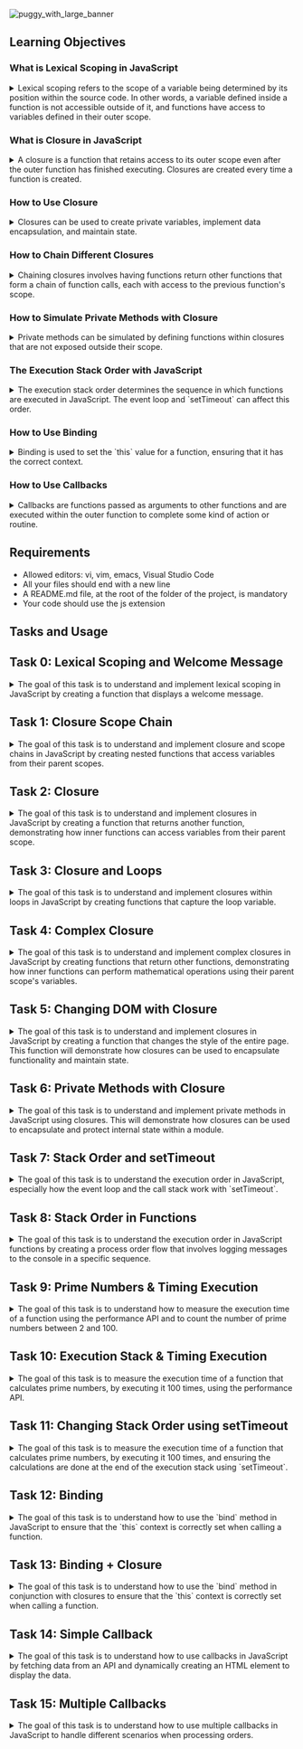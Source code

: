 ![puggy_with_large_banner](https://github.com/ThatsVie/atlas-web_front_end/assets/143755961/318fe145-6a89-4fa8-bc12-89f714b770c6)


## Learning Objectives

### What is Lexical Scoping in JavaScript
<details>
<summary>
Lexical scoping refers to the scope of a variable being determined by its position within the source code. In other words, a variable defined inside a function is not accessible outside of it, and functions have access to variables defined in their outer scope.</summary>

**Example:**
In Task 0:
```javascript
function welcome(firstName, lastName) {
    const fullName = `${firstName} ${lastName}`;
    function displayFullName() {
        alert(`Welcome ${fullName}!`);
    }
    displayFullName();
}
```
Here, `fullName` is lexically scoped to the `welcome` function and accessible by the `displayFullName` function.</details>

### What is Closure in JavaScript
<details>
<summary>
A closure is a function that retains access to its outer scope even after the outer function has finished executing. Closures are created every time a function is created.</summary>

**Example:**
In Task 2:
```javascript
function welcomeMessage(fullName) {
    return function() {
        alert(`Welcome ${fullName}`);
    };
}

const guillaume = welcomeMessage('Guillaume');
guillaume(); // Alerts "Welcome Guillaume"
```
Here, the inner function retains access to `fullName` even after `welcomeMessage` has executed.
</details>

### How to Use Closure
<details>
<summary>
Closures can be used to create private variables, implement data encapsulation, and maintain state.
</summary>

**Example:**
In Task 6:
```javascript
const studentHogwarts = (() => {
    let privateScore = 0;
    let name = null;

    function changeScoreBy(points) {
        privateScore += points;
    }

    return {
        setName(newName) {
            name = newName;
        },
        rewardStudent() {
            changeScoreBy(1);
        },
        penalizeStudent() {
            changeScoreBy(-1);
        },
        getScore() {
            return `${name}: ${privateScore}`;
        }
    };
})();
```
Here, `privateScore` and `name` are private variables, and their state is maintained through closures.
</details>

### How to Chain Different Closures
<details>
<summary>
Chaining closures involves having functions return other functions that form a chain of function calls, each with access to the previous function's scope.</summary>

**Example:**
In Task 4:
```javascript
function addBy(firstNumber) {
    return function(secondNumber) {
        return firstNumber + secondNumber;
    };
}

const addBy100 = addBy(100);
console.log(addBy100(20)); // Outputs 120
```
Here, `addBy` returns a function that uses the scope of its parent function.
</details>

### How to Simulate Private Methods with Closure
<details>
<summary>
Private methods can be simulated by defining functions within closures that are not exposed outside their scope.</summary>

**Example:**
In Task 6:
```javascript
const studentHogwarts = (() => {
    let privateScore = 0;

    function changeScoreBy(points) {
        privateScore += points;
    }

    return {
        rewardStudent() {
            changeScoreBy(1);
        },
        penalizeStudent() {
            changeScoreBy(-1);
        }
    };
})();
```
Here, `changeScoreBy` is a private method that is not accessible outside the closure.
</details>

### The Execution Stack Order with JavaScript
<details>
<summary>
The execution stack order determines the sequence in which functions are executed in JavaScript. The event loop and `setTimeout` can affect this order.</summary>

**Example:**
In Task 7:
```javascript
console.log('Start of the execution queue');

setTimeout(() => {
    console.log('Final code block to be executed');
}, 0);

for (let i = 1; i <= 100; i++) {
    console.log(i);
}

console.log('End of the loop printing');
```
The `setTimeout` function defers the callback execution, demonstrating the execution stack order.
</details>

### How to Use Binding
<details>
<summary>
Binding is used to set the `this` value for a function, ensuring that it has the correct context.
</summary>

**Example:**
In Task 12:
```javascript
const roomDimensions = {
    width: 50,
    length: 100,
    getArea: function() {
        return this.width * this.length;
    }
};

const boundGetArea = roomDimensions.getArea.bind(roomDimensions);
console.log(boundGetArea()); // Outputs 5000
```
Here, `bind` ensures that `this` refers to `roomDimensions` when `getArea` is called.
</details>

### How to Use Callbacks
<details>
<summary>
Callbacks are functions passed as arguments to other functions and are executed within the outer function to complete some kind of action or routine.</summary>

**Example:**
In Task 14:
```javascript
function createElement(data) {
    const paragraph = document.createElement('p');
    paragraph.textContent = data;
    document.body.appendChild(paragraph);
}

function queryWikipedia(callback) {
    const xhr = new XMLHttpRequest();
    const url = 'https://en.wikipedia.org/w/api.php?...';

    xhr.open('GET', url, true);
    xhr.onreadystatechange = function() {
        if (xhr.readyState === 4 && xhr.status === 200) {
            const response = JSON.parse(xhr.responseText);
            const extract = response.query.pages[Object.keys(response.query.pages)[0]].extract;
            callback(extract);
        }
    };
    xhr.send();
}

queryWikipedia(createElement);
```
Here, `queryWikipedia` uses `createElement` as a callback to process the data after fetching it from Wikipedia.
</details>

## Requirements
- Allowed editors: vi, vim, emacs, Visual Studio Code
- All your files should end with a new line
- A README.md file, at the root of the folder of the project, is mandatory
- Your code should use the js extension

## Tasks and Usage

 ## Task 0: Lexical Scoping and Welcome Message

<details>
<summary>
The goal of this task is to understand and implement lexical scoping in JavaScript by creating a function that displays a welcome message. </summary>

### Task Description
Create a function named `welcome` that takes two arguments: `firstName` (string) and `lastName` (string). Within this function:
- Define a variable named `fullName` that combines the `firstName` and `lastName` with a space in between.
- Write a nested function named `displayFullName` that displays an alert with the message `Welcome <fullName>!`.
- Call the `displayFullName` function at the end of the `welcome` function.

### Implementation
The implementation of the `welcome` function is as follows:

```javascript
function welcome(firstName, lastName) {
    const fullName = `${firstName} ${lastName}`;
    function displayFullName() {
        alert(`Welcome ${fullName}!`);
    }
    displayFullName();
}
```

### Usage
To test the `welcome` function:

1. Open your web browser and navigate to the developer tools. (right-click on the page and select "Inspect")
2. Go to the "Console" tab.
3. Copy and paste the above code into the console.
4. Run the `welcome('Holberton', 'School');` function by typing it into the console and pressing Enter. You should see an alert with the message "Welcome Holberton School!"

![welcome('Holberton', 'School');](https://github.com/ThatsVie/atlas-web_front_end/assets/143755961/8786a58e-1896-4cd2-b5aa-40f9087180e5)

5. Run `alert(fullName)` in the console. You should get a reference error because fullName is not defined in the global scope, demonstrating lexical scoping.

![alert(fullName);](https://github.com/ThatsVie/atlas-web_front_end/assets/143755961/2c4cf75a-b588-455d-99ae-a6c659481510)


</details>

 ## Task 1: Closure Scope Chain
 
<details>
<summary>
The goal of this task is to understand and implement closure and scope chains in JavaScript by creating nested functions that access variables from their parent scopes. </summary>

### Task Description
1. Create a variable named `globalVariable` with the value `Welcome`.
2. Create a function named `outer` that:
    - Alerts the content of the variable `globalVariable`.
    - Creates a variable named `course` with the value `Holberton`.
    - Creates a nested function named `inner` that:
        - Alerts the content of the variables `globalVariable` and `course` concatenated.
        - Creates a variable named `exclamation` with the value `!`.
        - Creates a nested function named `inception` that:
            - Alerts the content of the variables `globalVariable`, `course`, and `exclamation` concatenated.
        - Calls the function `inception`.
    - Calls the function `inner`.
3. Call the function `outer` in the main code (outside any function).

### Implementation
The implementation of the task is as follows:

```javascript
const globalVariable = 'Welcome';

function outer() {
    alert(globalVariable);
    const course = 'Holberton';
    function inner() {
        alert(globalVariable + ' ' + course);
        const exclamation = '!';
        function inception() {
            alert(globalVariable + ' ' + course + exclamation);
        }
        inception();
    }
    inner();
}
outer();
```
### Usage
To test the `outer` function:

1. Open your web browser and navigate to the developer tools.
2. Go to the "Console" tab.
3. Copy and paste the above code into the console.
4. Run the script by pressing Enter. You should see three alerts in sequence: "Welcome", "Welcome Holberton", and "Welcome Holberton!".

![Screenshot 2024-07-06 132301](https://github.com/ThatsVie/atlas-web_front_end/assets/143755961/182fbeff-5db5-4342-bf9f-85a76f814459)

![Screenshot 2024-07-06 132315](https://github.com/ThatsVie/atlas-web_front_end/assets/143755961/020bb0a1-f89b-41ac-b473-c70acfae5fd5)

![Screenshot 2024-07-06 132328](https://github.com/ThatsVie/atlas-web_front_end/assets/143755961/3f6ed971-cfbb-4435-9cc1-930e8c789ddf)

</details>

## Task 2: Closure

<details>
<summary>
The goal of this task is to understand and implement closures in JavaScript by creating a function that returns another function, demonstrating how inner functions can access variables from their parent scope. </summary>

### Task Description
1. Write a function named `welcomeMessage` that:
    - Accepts one argument `fullName` (string).
    - Returns a new function that alerts `Welcome <fullName>`.
2. After defining `welcomeMessage`, create three variables:
    - `guillaume` that contains a call to `welcomeMessage` with "Guillaume" as the argument.
    - `alex` that contains a call to `welcomeMessage` with "Alex" as the argument.
    - `fred` that contains a call to `welcomeMessage` with "Fred" as the argument.

### Implementation
The implementation of the task is as follows:
```javascript
function welcomeMessage(fullName) {
    return function() {
      alert(`Welcome ${fullName}`);
    }
  }
  var guillaume = welcomeMessage('Guillaume');
  var alex = welcomeMessage('Alex');
  var fred = welcomeMessage('Fred');
  
  ```

### Usage
To test the `welcomeMessage` function:

1. Open your web browser and navigate to the developer tools.
2. Go to the "Console" tab.
3. Copy and paste the above code into the console.
4. Execute the following in the console:
    - `guillaume();` should alert "Welcome Guillaume"
    - `alex();` should alert "Welcome Alex"
    - `fred();` should alert "Welcome Fred"

![Screenshot 2024-07-06 134815](https://github.com/ThatsVie/atlas-web_front_end/assets/143755961/af3602ed-d920-4a14-8a6c-0f776b2745a2)

![Screenshot 2024-07-06 134830](https://github.com/ThatsVie/atlas-web_front_end/assets/143755961/31a041b0-5309-490d-b72c-c20c5f1d9517)

![Screenshot 2024-07-06 134845](https://github.com/ThatsVie/atlas-web_front_end/assets/143755961/05dbe7a7-03c8-45fb-b583-51bedd94d159)

</details>

## Task 3: Closure and Loops
<details>
<summary>The goal of this task is to understand and implement closures within loops in JavaScript by creating functions that capture the loop variable. </summary>

### Task Description
1. Write a function named `createClassRoom` that:
    - Takes one argument `numbersOfStudents` (number).
    - Contains a nested function `studentSeat` that takes one argument `seat` (number) and returns a function that returns the seat number.
    - Creates and populates a variable `students` (array).
    - Uses a loop from `0` to `numbersOfStudents`, passing the number of the iteration plus `1` to `studentSeat` and adding its return value to the `students` array.
    - Returns the `students` array.
2. Create a closure `classRoom` by calling `createClassRoom` with `10` students.

### Implementation
The implementation of the task is as follows:

```javascript
function createClassRoom(numbersOfStudents) {
    function studentSeat(seat) {
        return function() {
            return seat;
        };
    }
    let students = [];
    for (let i = 0; i < numbersOfStudents; i++) {
        students.push(studentSeat(i + 1));
    }
    return students;
}
const classRoom = createClassRoom(10);
```

### Usage
To test the `createClassRoom` function:

1. Open your web browser and navigate to the developer tools.
2. Go to the "Console" tab.
3. Copy and paste the above code into the console.
4. Execute the following in the console:
    - `console.log(classRoom[0]());` should return `1`
    - `console.log(classRoom[3]());` should return `4`
    - `console.log(classRoom[9]());` should return `10`

![Screenshot 2024-07-07 124331](https://github.com/ThatsVie/atlas-web_front_end/assets/143755961/d8d57777-a6aa-47c2-b6d4-11684ed5ee4b)


</details>

## Task 4: Complex Closure

<details>
<summary>The goal of this task is to understand and implement complex closures in JavaScript by creating functions that return other functions, demonstrating how inner functions can perform mathematical operations using their parent scope's variables. </summary>

### Task Description
1. Create a function named `divideBy` that:
    - Takes one argument `firstNumber` (number).
    - Returns a function that takes one argument `secondNumber` (number).
    - The returned function divides the `secondNumber` by the `firstNumber`.
2. Create a function named `addBy` that:
    - Takes one argument `firstNumber` (number).
    - Returns a function that takes one argument `secondNumber` (number).
    - The returned function adds the `firstNumber` and `secondNumber`.
3. Create four closures:
    - `addBy100` that uses the function `addBy` with the number `100`.
    - `addBy1000` that uses the function `addBy` with the number `1000`.
    - `divideBy10` that uses the function `divideBy` with the number `10`.
    - `divideBy100` that uses the function `divideBy` with the number `100`.

### Implementation
The implementation of the task is as follows:

```javascript
function divideBy(firstNumber) {
    return function(secondNumber) {
        return secondNumber / firstNumber;
    };
}

function addBy(firstNumber) {
    return function(secondNumber) {
        return firstNumber + secondNumber;
    };
}
const addBy100 = addBy(100);
const addBy1000 = addBy(1000);
const divideBy10 = divideBy(10);
const divideBy100 = divideBy(100);
```

### Usage
To test the `divideBy` and `addBy` functions:

1. Open your web browser and navigate to the developer tools.
2. Go to the "Console" tab.
3. Copy and paste the above code into the console.
4. Execute the following in the console:
    - `console.log(addBy100(20));` should display `120`
    - `console.log(divideBy10(20));` should display `2`
    - `console.log(divideBy100(200));` should display `2`
    - `console.log(addBy1000(20));` should display `1020`
  
![Screenshot 2024-07-07 125036](https://github.com/ThatsVie/atlas-web_front_end/assets/143755961/97a7e0e2-132f-4737-ab15-2d6a5041a8bb)


</details>
 
## Task 5: Changing DOM with Closure

<details>
<summary>The goal of this task is to understand and implement closures in JavaScript by creating a function that changes the style of the entire page. This function will demonstrate how closures can be used to encapsulate functionality and maintain state. </summary>

### Task Description
1. Create a function named `changeMode` that:
    - Accepts five arguments: `size` (number), `weight` (string), `transform` (string), `background` (string), and `color` (string).
    - Returns a function that, when called, changes the style of the entire page by setting the `font-size`, `font-weight`, `text-transform`, `background-color`, and `color`.

2. Write a function named `main` that:
    - Sets a variable named `spooky` to call `changeMode` with the arguments `9`, `bold`, `uppercase`, `pink`, and `green`.
    - Sets a variable named `darkMode` to call `changeMode` with the arguments `12`, `bold`, `capitalize`, `black`, and `white`.
    - Sets a variable named `screamMode` to call `changeMode` with the arguments `12`, `normal`, `lowercase`, `white`, and `black`.
    - Adds a paragraph to the body of the page with the text "Welcome Holberton!".
    - Adds a button to the body with the text "Spooky".
    - Adds a button to the body with the text "Dark mode".
    - Adds a button to the body with the text "Scream mode".
    - When clicking on each button, the page's CSS should change to the corresponding themes created previously.

3. Call the `main` function

### Implementation
The implementation of the task is as follows:

```javascript

function changeMode(size, weight, transform, background, color) {
    return () => {
        document.body.style.fontSize = `${size}px`;
        document.body.style.fontWeight = weight;
        document.body.style.textTransform = transform;
        document.body.style.backgroundColor = background;
        document.body.style.color = color;
    };
}
function main() {
    const spooky = changeMode(9, 'bold', 'uppercase', 'pink', 'green');
    const darkMode = changeMode(12, 'bold', 'capitalize', 'black', 'white');
    const screamMode = changeMode(12, 'normal', 'lowercase', 'white', 'black');

    const paragraph = document.createElement('p');
    const text = document.createTextNode("Welcome Holberton!");
    paragraph.appendChild(text);
    document.body.appendChild(paragraph);

    const spookyButton = document.createElement('button');
    spookyButton.innerHTML = 'Spooky';
    spookyButton.addEventListener('click', spooky);
    document.body.appendChild(spookyButton);

    const darkModeButton = document.createElement('button');
    darkModeButton.innerHTML = 'Dark mode';
    darkModeButton.addEventListener('click', darkMode);
    document.body.appendChild(darkModeButton);

    const screamModeButton = document.createElement('button');
    screamModeButton.innerHTML = 'Scream mode';
    screamModeButton.addEventListener('click', screamMode);
    document.body.appendChild(screamModeButton);
}

main();
```

### How to Test

1. Save the following HTML code in a file named `5-mode.html`:
    ```html
    <!DOCTYPE html>
    <html lang="en">
    <head>
        <meta charset="UTF-8">
        <meta name="viewport" content="width=device-width, initial-scale=1.0">
        <title>Mode</title>
    </head>
    <body>
        <script src="5-mode.js"></script>
    </body>
    </html>
    ```
2. Open the `5-mode.html` file in a web browser.
3. You should see a paragraph with the text "Welcome Holberton!" and three buttons: "Spooky", "Dark mode", and "Scream mode".
4. Clicking each button should change the page's CSS to the corresponding theme.

**Start Screen**

![Screenshot 2024-07-07 133924](https://github.com/ThatsVie/atlas-web_front_end/assets/143755961/a5764c71-8318-478f-9058-b8e8f16e2b80)

**Spooky**

![Screenshot 2024-07-07 133936](https://github.com/ThatsVie/atlas-web_front_end/assets/143755961/55a7a623-8a4a-4ab9-8464-5bfe7578aebc)

**Dark Mode**
![Screenshot 2024-07-07 134002](https://github.com/ThatsVie/atlas-web_front_end/assets/143755961/d2e8276b-ef46-4706-9995-d83196ecbaf7)


**Scream Mode**

![Screenshot 2024-07-07 134017](https://github.com/ThatsVie/atlas-web_front_end/assets/143755961/a0258d24-9c82-4b05-8d61-1219951dcd25)

### Explanation

- The `changeMode` function accepts five arguments (size, weight, transform, background, color) and returns a function that changes the style of the entire page based on these arguments.
- The `main` function creates three mode change functions (`spooky`, `darkMode`, `screamMode`) by calling `changeMode` with specific arguments.
- It adds a paragraph and three buttons to the body of the page. Each button has an `onclick` event that calls the corresponding mode change function to update the page's style.
-  The `main` function is called to set up the page.
- In the context of this task, `innerHTML` is used to set the content of the buttons dynamically. By assigning a string to the `innerHTML` property of each button element, we can easily specify the text that appears on the button, such as "Spooky", "Dark mode", and "Scream mode". This allows us to create and configure the buttons programmatically within the `main` function.

</details>

## Task 6: Private Methods with Closure

<details>
<summary>The goal of this task is to understand and implement private methods in JavaScript using closures. This will demonstrate how closures can be used to encapsulate and protect internal state within a module. </summary>

### Task Description
1. Write a module named `studentHogwarts` that:
    - Contains two private variables: `privateScore` set to 0 and `name` set to `null`.
    - Contains one private method `changeScoreBy`, which takes `points` as an argument and adds it to `privateScore`.
    - Returns an object with four public methods:
        - `setName(newName)`: Sets the private variable `name`.
        - `rewardStudent()`: Calls the method `changeScoreBy` with `1`.
        - `penalizeStudent()`: Calls the method `changeScoreBy` with `-1`.
        - `getScore()`: Returns the string `name: score` (e.g., "Harry: 14").

2. Create an instance of `studentHogwarts` for `harry`:
    - Set the name of the object to "Harry".
    - Reward the student four times.
    - Log to the console the name and score.

3. Create an instance of `studentHogwarts` for `draco`:
    - Set the name of the object to "Draco".
    - Reward the student once and penalize the student three times.
    - Log to the console the name and score.

### Implementation
The implementation of the task is as follows:

```javascript

const studentHogwarts = () => {
    let privateScore = 0;
    let name = null;

    const changeScoreBy = (points) => {
        privateScore += points;
    };

    return {
        setName: (newName) => {
            name = newName;
        },
        rewardStudent: () => {
            changeScoreBy(1);
        },
        penalizeStudent: () => {
            changeScoreBy(-1);
        },
        getScore: () => {
            return `${name}: ${privateScore}`;
        }
    };
};

const harry = studentHogwarts();
harry.setName('Harry');
harry.rewardStudent();
harry.rewardStudent();
harry.rewardStudent();
harry.rewardStudent();
console.log(harry.getScore()); // Should display "Harry: 4"

const draco = studentHogwarts();
draco.setName('Draco');
draco.rewardStudent();
draco.penalizeStudent();
draco.penalizeStudent();
draco.penalizeStudent();
console.log(draco.getScore()); // Should display "Draco: -2"
```

### How to Test

1. Open your web browser and navigate to the developer tools.
2. Go to the "Console" tab.
3. Copy and paste the above code into the console and run it.
4. You should see the following output in the console:
    ```
    Harry: 4
    Draco: -2
    ```

![Screenshot 2024-07-07 134823](https://github.com/ThatsVie/atlas-web_front_end/assets/143755961/7e1d700d-83f3-4fbe-b54f-cdff45627f2a)

### Explanation

- The `studentHogwarts` module is defined as a function that returns an object with four public methods: `setName`, `rewardStudent`, `penalizeStudent`, and `getScore`.
- `privateScore` and `name` are private variables, and `changeScoreBy` is a private method that modifies `privateScore` by adding the provided `points`.
- The public methods allow interaction with the private variables and methods while keeping the internal state hidden from the outside.
- Instances for `harry` and `draco` are created, and their names are set using the `setName` method.
- `harry` is rewarded four times, and `draco` is rewarded once and penalized three times.
- The `getScore` method is used to log the name and score of each student to the console.

</details>

## Task 7: Stack Order and setTimeout

<details>
<summary>The goal of this task is to understand the execution order in JavaScript, especially how the event loop and the call stack work with `setTimeout`. </summary>

### Task Description
1. Write the following commands in the specified order:
    - Log to the console "Start of the execution queue".
    - Log to the console "Final code block to be executed" using `setTimeout` with a delay of 0.
    - Use a loop that iterates 100 times, logging the iteration number to the console on each iteration.
    - Log to the console "End of the loop printing".

### Implementation
The implementation of the task is as follows:

```javascript

console.log('Start of the execution queue');

setTimeout(() => {
    console.log('Final code block to be executed');
}, 0);

for (let i = 1; i <= 100; i++) {
    console.log(i);
}

console.log('End of the loop printing');
```

### Expected Output
Your code should log to the console the following:
```
Start of the execution queue
1
2
...
100
End of the loop printing
Final code block to be executed
```

### Explanation
- **Start of the execution queue**: This message is logged immediately as the script starts executing.
- **setTimeout with 0 delay**: This sets up a callback to be executed after the current call stack is cleared, but it doesn't run immediately.
- **Loop from 1 to 100**: Each iteration logs the iteration number to the console.
- **End of the loop printing**: This message is logged after the loop completes.
- **Final code block to be executed**: This is the message set up by `setTimeout` and will execute after the main script has finished running.

### How to Test

1. Open your web browser and navigate to the developer tools.
2. Go to the "Console" tab.
3. Copy and paste the above code into the console and run it.
4. You should see the expected output in the console as described above.
5. 
![Screenshot 2024-07-07 140117](https://github.com/ThatsVie/atlas-web_front_end/assets/143755961/e696012c-1a72-425b-8ddb-e99c2945f532)

![Screenshot 2024-07-07 140131](https://github.com/ThatsVie/atlas-web_front_end/assets/143755961/c72bca30-5858-4073-98e2-a7d706a475d6)


</details>

## Task 8: Stack Order in Functions

<details>
<summary>The goal of this task is to understand the execution order in JavaScript functions by creating a process order flow that involves logging messages to the console in a specific sequence.
</summary>

### Task Description
1. Write a function named `processPayment` that:
    - Takes one argument `amount` (number).
    - Logs to the console `Collecting payment of <amount>`.

2. Write a function named `processOrder` that:
    - Takes two arguments `orderId` (number) and `amount` (number).
    - Logs to the console `<orderId> is being processed`.
    - Calls the function `processPayment`.
    - Logs to the console `<orderId> has been fully processed`.

3. In the main part of the code:
    - Log to the console `Processing orders`.
    - Call `processOrder` with `12321` and `10.99`.
    - Call `processOrder` with `12322` and `12.99`.
    - Call `processOrder` with `12323` and `15.0`.
    - Log to the console `All the orders have been processed`.

### Implementation
The implementation of the task is as follows:

```javascript

function processPayment(amount) {
    console.log(`Collecting payment of ${amount}`);
}

function processOrder(orderId, amount) {
    console.log(`${orderId} is being processed`);
    processPayment(amount);
    console.log(`${orderId} has been fully processed`);
}

console.log('Processing orders');

processOrder(12321, 10.99);
processOrder(12322, 12.99);
processOrder(12323, 15.0);

console.log('All the orders have been processed');
```

### How to Test

1. Open your web browser and navigate to the developer tools.
2. Go to the "Console" tab.
3. Copy and paste the above code into the console and run it.
4. You should see the expected output in the console as below.

![Screenshot 2024-07-07 141735](https://github.com/ThatsVie/atlas-web_front_end/assets/143755961/21f622d4-eec0-476e-aac9-ee1de5b326a1)


### Explanation
- **processPayment**: This function takes an `amount` as an argument and logs the message `Collecting payment of <amount>` to the console.
- **processOrder**: This function takes `orderId` and `amount` as arguments, logs the message `<orderId> is being processed`, calls `processPayment` with the `amount`, and then logs the message `<orderId> has been fully processed`.
- In the main part of the code, we first log `Processing orders` to the console.
- We then call `processOrder` three times with different `orderId` and `amount` values.
- We log `All the orders have been processed` to the console.
</details>

 ## Task 9: Prime Numbers & Timing Execution

<details>
<summary>The goal of this task is to understand how to measure the execution time of a function using the performance API and to count the number of prime numbers between 2 and 100. </summary>

### Task Description
1. Write a function named `countPrimeNumbers` that:
    - Returns the number of prime numbers from 2 to 100.

2. Log to the console the time in milliseconds to execute the function in this format:
    ```
    Execution time of printing countPrimeNumbers was <time used> milliseconds.
    ```

### Implementation
The implementation of the task is as follows:

```javascript
function countPrimeNumbers() {
    let primeCount = 0;

    for (let num = 2; num <= 100; num++) {
        let isPrimeNumber = true;
        for (let divisor = 2; divisor <= Math.sqrt(num); divisor++) {
            if (num % divisor === 0) {
                isPrimeNumber = false;
                break;
            }
        }
        if (isPrimeNumber) {
            primeCount++;
        }
    }

    return primeCount;
}

const startTime = performance.now();
const totalPrimes = countPrimeNumbers();
const endTime = performance.now();
console.log(`Execution time of printing countPrimeNumbers was ${endTime - startTime} milliseconds.`);
console.log(`Number of prime numbers between 2 and 100: ${totalPrimes}`);
```

### How to Test

1. Open your web browser and navigate to the developer tools.
2. Go to the "Console" tab.
3. Copy and paste the above code into the console and run it.
4. You should see the execution time and the number of prime numbers between 2 and 100 displayed in the console.

![Screenshot 2024-07-07 155154](https://github.com/ThatsVie/atlas-web_front_end/assets/143755961/093dcdaa-943a-4a0c-a8f7-601ef1821b17)


### Explanation
- **countPrimeNumbers**: This function iterates from 2 to 100, checking each number to see if it is prime. It counts the number of prime numbers in this range and returns the count.
- **performance.now()**: This API is used to measure the time before and after calling `countPrimeNumbers` to determine how long the function takes to execute.
- The execution time and the count of prime numbers are logged to the console.
</details>


## Task 10: Execution Stack & Timing Execution

<details>
<summary>The goal of this task is to measure the execution time of a function that calculates prime numbers, by executing it 100 times, using the performance API. </summary>

### Task Description
1. Reuse the function `countPrimeNumbers` from `9-prime.js`:
    - This function will return the number of prime numbers from 2 to 100.

2. Execute the function `countPrimeNumbers` 100 times.
3. Log to the console the time in milliseconds to execute the function 100 times in this format:
    ```
    Execution time of calculating prime numbers 100 times was <time used> milliseconds.
    ```

### Implementation
The implementation of the task is as follows:

```javascript

function countPrimeNumbers() {
    let primeCount = 0;

    for (let num = 2; num <= 100; num++) {
        let isPrimeNumber = true;
        for (let divisor = 2; divisor <= Math.sqrt(num); divisor++) {
            if (num % divisor === 0) {
                isPrimeNumber = false;
                break;
            }
        }
        if (isPrimeNumber) {
            primeCount++;
        }
    }

    return primeCount;
}

const startTime = performance.now();
for (let i = 0; i < 100; i++) {
    countPrimeNumbers();
    console.log(`Execution number ${i + 1}`);
}
const endTime = performance.now();
console.log(`Execution time of calculating prime numbers 100 times was ${endTime - startTime} milliseconds.`);

```

### How to Test

1. Open your web browser and navigate to the developer tools.
2. Go to the "Console" tab.
3. Copy and paste the above code into the console and run it.
4. You should see the execution time displayed in the console.

![Screenshot 2024-07-07 162755](https://github.com/ThatsVie/atlas-web_front_end/assets/143755961/700112a2-ee8d-4862-b94e-1db245849127)


![Screenshot 2024-07-07 162811](https://github.com/ThatsVie/atlas-web_front_end/assets/143755961/942fa1c4-a77c-4d1b-92c4-6579132a72d4)


### Explanation
- **countPrimeNumbers**: This function counts the number of prime numbers between 2 and 100.
- The function is executed 100 times in a loop.
- **performance.now()**: This API is used to measure the time before and after the loop to determine how long it takes to execute the function 100 times.
- The execution time is logged to the console.
</details>


## Task 11: Changing Stack Order using setTimeout

<details>
<summary>The goal of this task is to measure the execution time of a function that calculates prime numbers, by executing it 100 times, and ensuring the calculations are done at the end of the execution stack using `setTimeout`. </summary>

### Task Description
1. Reuse the function `countPrimeNumbers` from `10-prime.js`:
    - This function will return the number of prime numbers from 2 to 100.

2. Use `setTimeout` to defer the execution of the function `countPrimeNumbers` 100 times to the end of the execution stack.
3. Log to the console the time in milliseconds to execute the function 100 times in this format:
    ```
    Execution time of calculating prime numbers 100 times was <time used> milliseconds.
    ```

### Implementation
The implementation of the task is as follows:

```javascript
(function() {
    function countPrimeNumbers() {
        let primeCount = 0;

        for (let num = 2; num <= 100; num++) {
            let isPrimeNumber = true;
            for (let divisor = 2; divisor <= Math.sqrt(num); divisor++) {
                if (num % divisor === 0) {
                    isPrimeNumber = false;
                    break;
                }
            }
            if (isPrimeNumber) {
                primeCount++;
            }
        }

        return primeCount;
    }

    const startTime = performance.now();
    setTimeout(() => {
        for (let i = 0; i < 100; i++) {
            countPrimeNumbers();
        }
        const endTime = performance.now();
        console.log(`Execution time of calculating prime numbers 100 times was ${endTime - startTime} milliseconds.`);
    }, 0);
})();
```

### Explanation

- **setTimeout**: The `setTimeout` function in JavaScript allows you to schedule a function to be executed after a specified delay (in milliseconds). When `0` milliseconds is specified, it defers the function execution until after the current event loop cycle, effectively pushing it to the end of the current stack. This ensures that the code inside `setTimeout` runs asynchronously.

- **IIFE (Immediately Invoked Function Expression)**: An IIFE is a function that runs as soon as it is defined. It creates a local scope for the variables and functions within it, preventing them from polluting the global scope. In this task, the IIFE is used to encapsulate the code, ensuring that the variables and functions do not interfere with other scripts or commands in the console.

### Expected Output
Your code should display something similar to:
```
Execution time of calculating prime numbers 100 times was 0.03999999910593033 milliseconds.
```

### How to Test

1. Open your web browser and navigate to the developer tools.
2. Go to the "Console" tab.
3. Copy and paste the above code into the console and run it.

![Screenshot 2024-07-07 165700](https://github.com/ThatsVie/atlas-web_front_end/assets/143755961/ec431238-da96-45a0-ad11-1ca5f3d63794)


</details>

## Task 12: Binding

<details>
<summary>The goal of this task is to understand how to use the `bind` method in JavaScript to ensure that the `this` context is correctly set when calling a function. </summary>

### Task Description
1. Create an object named `roomDimensions` with the following three attributes:
    - `width`: 50
    - `length`: 100
    - `getArea`: A function that returns the surface area of the object using the `width` and `length`.

2. Create a variable named `boundGetArea` that will bind the object `roomDimensions` to the `getArea` function.

### Implementation
The implementation of the task is as follows:

```javascript

const roomDimensions = {
    width: 50,
    length: 100,
    getArea: function() {
        return this.width * this.length;
    }
};

const boundGetArea = roomDimensions.getArea.bind(roomDimensions);

console.log(boundGetArea()); // Should display 5000
```

### Explanation

- **roomDimensions Object**: This object has three attributes: `width`, `length`, and `getArea`.
  - `width`: The width of the room.
  - `length`: The length of the room.
  - `getArea`: A function that calculates the area of the room using `width` and `length`.

- **bind Method**: The `bind` method creates a new function that, when called, has its `this` keyword set to the provided value. In this case, `roomDimensions.getArea.bind(roomDimensions)` creates a new function where `this` inside `getArea` refers to the `roomDimensions` object.

- **boundGetArea**: This variable stores the bound function created by `bind`, ensuring that `getArea` will correctly refer to the `roomDimensions` object when called.

### Usage
To test the `boundGetArea` function:

1. Open your web browser and navigate to the developer tools.
2. Go to the "Console" tab.
3. Copy and paste the above code into the console.
4. Run `boundGetArea();` by typing it into the console and pressing Enter. You should see `5000` displayed.

![Screenshot 2024-07-07 171037](https://github.com/ThatsVie/atlas-web_front_end/assets/143755961/fcdb528b-ed67-4793-b208-64993d850b3e)


</details>

## Task 13: Binding + Closure

<details>
<summary>The goal of this task is to understand how to use the `bind` method in conjunction with closures to ensure that the `this` context is correctly set when calling a function. </summary>

### Task Description
1. Write an object named `user` with the following attributes:
    - `hobby`: Calligraphy
    - `favoriteSport`: Hockey
    - `astrologicalSign`: Aries
    - `firstName`: Buillaume
    - `lastName`: Johns
    - `location`: Netherlands
    - `occupation`: Engineer

2. Create a function named `logWelcomeUser` that:
    - Takes one argument `welcomeString` (String).
    - Logs to the console `<welcomeString>, <firstName>. Your occupation is: <occupation>`.

3. Create a variable named `bindLogWelcomeUser` that binds the `logWelcomeUser` function to the `user` object.
4. Call the function with the string `Welcome`.

### Implementation
The implementation of the task is as follows:

```javascript

const user = {
    hobby: 'Calligraphy',
    favoriteSport: 'Hockey',
    astrologicalSign: 'Aries',
    firstName: 'Buillaume',
    lastName: 'Johns',
    location: 'Netherlands',
    occupation: 'Engineer'
};

function logWelcomeUser(welcomeString) {
    console.log(`${welcomeString}, ${this.firstName}. Your occupation is: ${this.occupation}`);
}

const bindLogWelcomeUser = logWelcomeUser.bind(user);

//  usage
bindLogWelcomeUser('Welcome'); // Should display "Welcome, Buillaume. Your occupation is: Engineer"
```

### Explanation

- **user Object**: This object has multiple attributes: `hobby`, `favoriteSport`, `astrologicalSign`, `firstName`, `lastName`, `location`, and `occupation`.
- **logWelcomeUser Function**: This function takes one argument, `welcomeString`, and logs a welcome message that includes the user's first name and occupation using `this`.
- **bind Method**: The `bind` method is used to create a new function (`bindLogWelcomeUser`) with `this` bound to the `user` object.
- **Example Usage**: Calling `bindLogWelcomeUser('Welcome')` logs the welcome message to the console with the bound `this` context.

### Usage
To test the `bindLogWelcomeUser` function:

1. Open your web browser and navigate to the developer tools (usually accessible by right-clicking on the page and selecting "Inspect" or pressing F12).
2. Go to the "Console" tab.
3. Copy and paste the above code into the console.
4. Run `bindLogWelcomeUser('Welcome');` by typing it into the console and pressing Enter. You should see `Welcome, Buillaume. Your occupation is: Engineer` displayed.
5. Run `bindLogWelcomeUser('Hello');` by typing it into the console and pressing Enter. You should see `Hello, Buillaume. Your occupation is: Engineer` displayed.

![Screenshot 2024-07-07 172325](https://github.com/ThatsVie/atlas-web_front_end/assets/143755961/bba5d63a-e97d-4958-8a3a-56638f2d4d2d)

</details>

## Task 14: Simple Callback

<details>
<summary>The goal of this task is to understand how to use callbacks in JavaScript by fetching data from an API and dynamically creating an HTML element to display the data. </summary>

### Task Description
1. Write a new function named `createElement` that:
    - Accepts one argument `data` (String).
    - Creates a paragraph element.
    - Sets the content of the paragraph to `data`.
    - Appends the paragraph to the document body.

2. Write a new function named `queryWikipedia` that:
    - Accepts one argument `callback` (function).
    - Uses `XMLHttpRequest` to fetch the Stack Overflow article from Wikipedia's API.
    - Calls the `callback` function with the extract of the API response once the fetch is successfully completed.

3. Call `queryWikipedia` with `createElement` as the callback.

### Implementation
The implementation of the task is as follows:

```javascript

function createElement(data) {
    const paragraph = document.createElement('p');
    paragraph.textContent = data;
    document.body.appendChild(paragraph);
}

function queryWikipedia(callback) {
    const xhr = new XMLHttpRequest();
    const url = 'https://en.wikipedia.org/w/api.php?format=json&action=query&prop=extracts&exintro&explaintext&redirects=1&titles=Stack%20Overflow&origin=*';

    xhr.open('GET', url, true);
    xhr.onreadystatechange = function() {
        if (xhr.readyState === 4 && xhr.status === 200) {
            const response = JSON.parse(xhr.responseText);
            const pages = response.query.pages;
            const pageId = Object.keys(pages)[0];
            const extract = pages[pageId].extract;
            callback(extract);
        }
    };
    xhr.send();
}

queryWikipedia(createElement);
```

### Explanation

- **createElement Function**: This function creates a paragraph element, sets its content to the provided `data`, and appends it to the document body.
- **queryWikipedia Function**: This function takes a `callback` function as an argument. It performs an `XMLHttpRequest` to fetch the Stack Overflow article from Wikipedia's API. Upon successful completion of the request, it parses the response, extracts the relevant text, and calls the `callback` function with the extracted text.
- **XMLHttpRequest**: This is used to perform the AJAX request to the Wikipedia API without using any frameworks.

### Usage
To test the functionality:

1. Save this html as 14-wikipedia.html
    ```html
    <!DOCTYPE html>
    <html lang="en">
    <head>
        <meta charset="UTF-8">
        <meta name="viewport" content="width=device-width, initial-scale=1.0">
        <title>Wikipedia Query</title>
    </head>
    <body>
        <script src="14-wikipedia.js"></script>
    </body>
    </html>
    ```
3. Open the HTML file in a web browser.
4. You should see the introductory content of the Stack Overflow article from Wikipedia appended as a paragraph to the body of the document.

### Expected Output
The introductory content of the Stack Overflow article from Wikipedia should be displayed as a paragraph on the web page.
![Screenshot 2024-07-07 173732](https://github.com/ThatsVie/atlas-web_front_end/assets/143755961/1044c981-d4e1-4566-9dd7-9b1f52023607)

</details>

## Task 15: Multiple Callbacks

<details>
<summary>The goal of this task is to understand how to use multiple callbacks in JavaScript to handle different scenarios when processing orders.</summary>

### Task Description
1. Create a variable named `stock`:
    - It contains the stock for the items you are selling.
    - It’s an object with the values `macbook: 2` and `iphone: 4`.

2. Write a new function named `processPayment` that:
    - Accepts one argument `itemName` (String).
    - Decreases the stock by one for the specified item.
    - Logs to the console the text `Payment is being processed for item <itemName>`.

3. Write a new function named `processError` that:
    - Accepts one argument `itemName` (String).
    - Logs to the console the text `No more <itemName> in stock`.
    - Logs to the console the text `Payment is not being processed`.

4. Write a new function named `processOrder` that:
    - Accepts three arguments `itemName` (String), `callbackPayment` (function), and `callbackError` (function).
    - Logs to the console the text `Verifying the stock of <itemName>`.
    - If there is enough stock for the item, it calls `callbackPayment`.
    - If there is not enough stock for the item, it calls `callbackError`.
    - If the item is not recognized, it logs a message indicating that the item is not available in the stock.

5. Prompt the user with the message `Please enter the item you would like to purchase (Macbook, iPhone)` and pass the right callbacks.

### Implementation
The implementation of the task is as follows:

```javascript

const stock = {
    macbook: 2,
    iphone: 4
};


function processPayment(itemName) {
    stock[itemName.toLowerCase()] -= 1;
    console.log(`Payment is being processed for item ${itemName}`);
}

function processError(itemName) {
    console.log(`No more ${itemName} in stock`);
    console.log('Payment is not being processed');
}

function processOrder(itemName, callbackPayment, callbackError) {
    console.log(`Verifying the stock of ${itemName}`);
    itemName = itemName.toLowerCase();
    if (stock[itemName] !== undefined) {
        if (stock[itemName] > 0) {
            callbackPayment(itemName);
        } else {
            callbackError(itemName);
        }
    } else {
        console.log(`Item ${itemName} is not available in our stock`);
    }
}

const item = prompt("Please enter the item you would like to purchase (Macbook, iPhone)");

processOrder(item, processPayment, processError);
```

### Explanation

- **stock Object**: This object holds the current stock levels for `macbook` and `iphone`.
- **processPayment Function**: This function decreases the stock of the specified item by 1 and logs a message indicating that payment is being processed.
- **processError Function**: This function logs an error message indicating that there is no stock for the specified item and that payment is not being processed.
- **processOrder Function**: This function checks the stock for the specified item. If there is stock available, it calls the `callbackPayment` function. If there is no stock available, it calls the `callbackError` function. If the item is not recognized, it logs a message indicating that the item is not available in the stock.
- **User Prompt**: The user is prompted to enter the item they would like to purchase, and the input is passed to `processOrder` along with the appropriate callbacks.

### Usage
To test the functionality:

1.  Save this html as 100-stock.html
    ```html
    <!DOCTYPE html>
    <html lang="en">
    <head>
        <meta charset="UTF-8">
        <meta name="viewport" content="width=device-width, initial-scale=1.0">
        <title>Stock Management</title>
    </head>
    <body>
        <script src="100-stock.js"></script>
    </body>
    </html>
    ```
3. Open the HTML file in a web browser.
4. You will be prompted to enter the item you would like to purchase. Enter "Macbook" or "iPhone" to see the corresponding messages and stock updates in Console .

### Expected Output
You will see messages indicating whether the item is in stock, whether the payment is being processed, or if there is an error due to no stock or an unrecognized item.

![Screenshot 2024-07-07 175040](https://github.com/ThatsVie/atlas-web_front_end/assets/143755961/1d02c98c-3828-44a8-ac1a-e8cbefb6f7c2)

![Screenshot 2024-07-07 175101](https://github.com/ThatsVie/atlas-web_front_end/assets/143755961/2a6fb323-ebd5-46b5-9bdd-ff860cd961a0)

![Screenshot 2024-07-07 175126](https://github.com/ThatsVie/atlas-web_front_end/assets/143755961/0b3a9e38-20cc-4c50-aa61-607320178c9c)

![Screenshot 2024-07-07 175141](https://github.com/ThatsVie/atlas-web_front_end/assets/143755961/31a69209-ea28-45aa-b299-ef876bd9fead)

![Screenshot 2024-07-07 175156](https://github.com/ThatsVie/atlas-web_front_end/assets/143755961/61fab0a3-512c-4025-9783-fb31e485cb09)

![Screenshot 2024-07-07 175213](https://github.com/ThatsVie/atlas-web_front_end/assets/143755961/a5f33453-ffbb-4d03-8413-2dcf313305b4)


</details>








</details>
